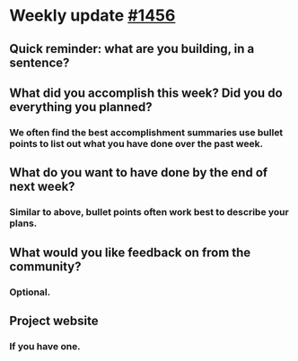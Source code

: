 # Weekly update [#1456](https://github.com/sentrei/sentrei/issues/1456)

## Quick reminder: what are you building, in a sentence?

## What did you accomplish this week? Did you do everything you planned?

### We often find the best accomplishment summaries use bullet points to list out what you have done over the past week.

## What do you want to have done by the end of next week?

### Similar to above, bullet points often work best to describe your plans.

## What would you like feedback on from the community?

### Optional.

## Project website

### If you have one.
